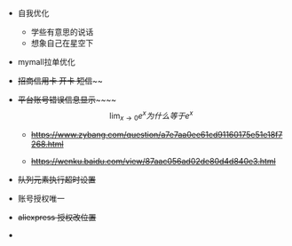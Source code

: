 - 自我优化
	
	- 学些有意思的说话
	- 想象自己在星空下
- mymall拉单优化
- ~~招商信用卡 开卡 短信~~~~

- ~~平台账号错误信息显示~~~~~~
    $$
    \lim_{x\to0}e^x 为什么等于 e^x
    $$
    - ~~https://www.zybang.com/question/a7e7aa0ee61cd91160175e51e18f7268.html~~

    - ~~<https://wenku.baidu.com/view/87aac056ad02de80d4d840e3.html>~~




- ~~队列元素执行超时设置~~
- 账号授权唯一
- ~~aliexpress 授权改位置~~
- ~~~~买小夹子 for note~~~~~

